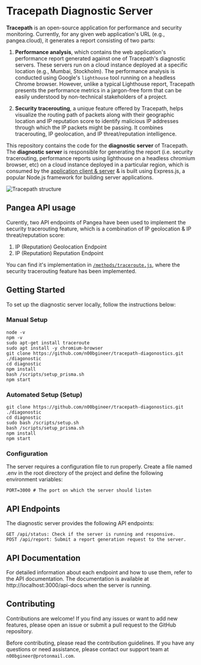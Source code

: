# Tracepath Diagnostic Server

**Tracepath** is an open-source application for performance and security monitoring. Currently, for any given web application's URL (e.g., pangea.cloud), it generates a report consisting of two parts:

1. **Performance analysis**, which contains the web application's performance report generated against one of Tracepath's diagnostic servers. These servers run on a cloud instance deployed at a specific location (e.g., Mumbai, Stockholm). The performance analysis is conducted using Google's `lighthouse` tool running on a headless Chrome browser. However, unlike a typical Lighthouse report, Tracepath presents the performance metrics in a jargon-free form that can be easily understood by non-technical stakeholders of a project.

2. **Security tracerouting**, a unique feature offered by Tracepath, helps visualize the routing path of packets along with their geographic location and IP reputation score to identify malicious IP addresses through which the IP packets might be passing. It combines tracerouting, IP geolocation, and IP threat/reputation intelligence.

This repository contains the code for the **diagnostic server** of Tracepath. The **diagnostic server** is responsible for generating the report (i.e. security tracerouting, performance reports using lighthouse on a headless chromium browser, etc) on a cloud instance deployed in a particular region, which is consumed by the [application client & server](https://github.com/n00bgineer/tracepath) & is built using Express.js, a popular Node.js framework for building server applications.

![Tracepath structure](https://res.cloudinary.com/dgu9rv3om/image/upload/v1686484359/Screenshot_from_2023-06-11_17-21-44_oewpc4.png)

## Pangea API usage

Curently, two API endpoints of Pangea have been used to implement the security tracerouting feature, which is a combination of IP geolocation & IP threat/reputation score:

1. IP (Reputation) Geolocation Endpoint
2. IP (Reputation) Reputation Endpoint

You can find it's implementation in [`/methods/traceroute.js`](https://github.com/n00bgineer/tracepath-diagonostics/blob/master/methods/traceroute.js), where the security tracerouting feature has been implemented.

## Getting Started

To set up the diagnostic server locally, follow the instructions below:

### Manual Setup

  ```
  node -v
  npm -v
  sudo apt-get install traceroute
  sudo apt install -y chromium-browser
  git clone https://github.com/n00bgineer/tracepath-diagonostics.git ./diagonostic  
  cd diagnostic
  npm install
  bash /scripts/setup_prisma.sh
  npm start
  ```
### Automated Setup (Setup)
  ```
  git clone https://github.com/n00bgineer/tracepath-diagonostics.git ./diagonostic  
  cd diagnostic
  sudo bash /scripts/setup.sh
  bash /scripts/setup_prisma.sh
  npm install
  npm start
  ```
### Configuration
The server requires a configuration file to run properly. Create a file named .env in the root directory of the project and define the following environment variables:
```
PORT=3000 # The port on which the server should listen
```

## API Endpoints

The diagnostic server provides the following API endpoints:

```
GET /api/status: Check if the server is running and responsive.
POST /api/report: Submit a report generation request to the server.
```

## API Documentation

For detailed information about each endpoint and how to use them, refer to the API documentation. The documentation is available at http://localhost:3000/api-docs when the server is running.

## Contributing

Contributions are welcome! If you find any issues or want to add new features, please open an issue or submit a pull request to the GitHub repository.

Before contributing, please read the contribution guidelines. If you have any questions or need assistance, please contact our support team at `n00bgineer@protonmail.com`.
